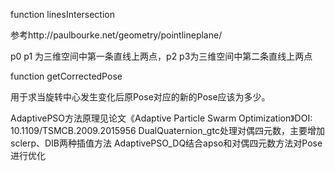 function linesIntersection

参考http://paulbourke.net/geometry/pointlineplane/

p0 p1 为三维空间中第一条直线上两点，p2 p3为三维空间中第二条直线上两点

function getCorrectedPose

用于求当旋转中心发生变化后原Pose对应的新的Pose应该为多少。


AdaptivePSO方法原理见论文《Adaptive Particle Swarm Optimization》DOI: 10.1109/TSMCB.2009.2015956
DualQuaternion_gtc处理对偶四元数，主要增加sclerp、DIB两种插值方法
AdaptivePSO_DQ结合apso和对偶四元数方法对Pose进行优化
